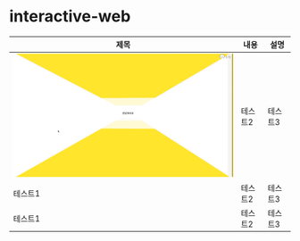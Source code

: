 # interactive-web

|제목|내용|설명|
|------|---|---|
|![](https://github.com/thyoondev/interactive-web/blob/master/1.gif)|테스트2|테스트3|
|테스트1|테스트2|테스트3|
|테스트1|테스트2|테스트3|
